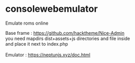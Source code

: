 # consolewebemulator
Emulate roms online


Base frame : https://github.com/hacktheme/Nice-Admin<br>
you need mapdirs dist+assets+js directories and file inside <br>
and place it next to index.php<br><br>
Emulator : https://neptunjs.xyz/doc.html

